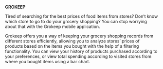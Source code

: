 **GROKEEP**

Tired of searching for the best prices of food items from stores? Don’t know which store to go to do your grocery shopping? You can stop worrying about that with the Grokeep mobile application.

Grokeep offers you a way of keeping your grocery shopping records from different stores efficiently, allowing you to analyze stores’ prices of products based on the items you bought with the help of a filtering functionality. You can view your history of products purchased according to your preferences, or view total spending according to visited stores from where you bought items using a bar chart. 
